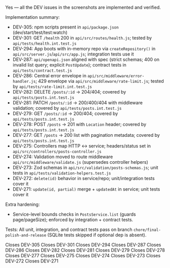 Yes — all the DEV issues in the screenshots are implemented and verified.

Implementation summary:
- DEV-305: npm scripts present in `api/package.json` (dev/start/test/test:watch)
- DEV-301: GET `/health` 200 in `api/src/routes/health.js`; tested by `api/tests/health.int.test.js`
- DEV-294: App boots with in-memory repo via `createRepository()` in `api/src/server.js`/`api/src/app.js`; integration tests use it
- DEV-287: `api/openapi.json` aligned with spec (strict schemas; 400 on invalid list query; explicit `PostUpdate`); contract tests in `api/tests/contract.test.js`
- DEV-286: Central error envelope in `api/src/middleware/error-handler.js`; 429 envelope via `api/src/middleware/rate-limit.js`; tested by `api/tests/rate-limit.int.test.js`
- DEV-282: DELETE `/posts/:id` → 204/404; covered by `api/tests/posts.int.test.js`
- DEV-281: PATCH `/posts/:id` → 200/400/404 with middleware validation; covered by `api/tests/posts.int.test.js`
- DEV-279: GET `/posts/:id` → 200/404; covered by `api/tests/posts.int.test.js`
- DEV-278: POST `/posts` → 201 with `Location` header; covered by `api/tests/posts.int.test.js`
- DEV-277: GET `/posts` → 200 list with pagination metadata; covered by `api/tests/posts.int.test.js`
- DEV-275: Controllers map HTTP ↔ service; headers/status set in `api/src/controllers/posts-controller.js`
- DEV-274: Validation moved to route middleware `api/src/middleware/validate.js` (supersedes controller helpers)
- DEV-273: Zod schemas in `api/src/validation/posts-schemas.js`; unit tests in `api/tests/validation-helpers.test.js`
- DEV-272: `delete(id)` behavior in service/repo; unit/integration tests cover it
- DEV-271: `update(id, partial)` merge + `updatedAt` in service; unit tests cover it

Extra hardening:
- Service-level bounds checks in `PostsService.list` (guards page/pageSize); enforced by integration + contract tests.

Tests: All unit, integration, and contract tests pass on branch `chore/final-polish-and-release` (SQLite tests skipped if optional dep is absent).

Closes DEV-305
Closes DEV-301
Closes DEV-294
Closes DEV-287
Closes DEV-286
Closes DEV-282
Closes DEV-281
Closes DEV-279
Closes DEV-278
Closes DEV-277
Closes DEV-275
Closes DEV-274
Closes DEV-273
Closes DEV-272
Closes DEV-271


